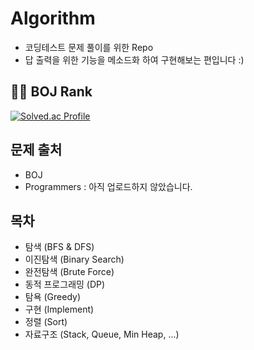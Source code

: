 # Algorithm
- 코딩테스트 문제 풀이를 위한 Repo
- 답 출력을 위한 기능을 메소드화 하여 구현해보는 편입니다 :)

## 👨‍💻 BOJ Rank 
[![Solved.ac Profile](http://mazassumnida.wtf/api/v2/generate_badge?boj=jeongyeon2134)](https://solved.ac/jeongyeon2134/)

## 문제 출처
- BOJ
- Programmers : 아직 업로드하지 않았습니다.

## 목차
- 탐색 (BFS & DFS)
- 이진탐색 (Binary Search)
- 완전탐색 (Brute Force)
- 동적 프로그래밍 (DP)
- 탐욕 (Greedy)
- 구현 (Implement)
- 정렬 (Sort)
- 자료구조
(Stack, Queue, Min Heap, ...)
